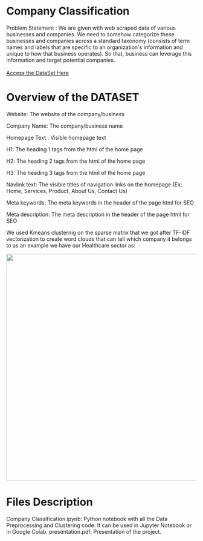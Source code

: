 # Company Classification
Problem Statement : We are given with web scraped data of various businesses and companies. We need to somehow categorize these businesses and companies across a standard taxonomy (consists of term names and labels that are specific to an organization's information and unique to how that business operates). So that, business can leverage this information and target potential companies.
<br><br>
<a href="https://drive.google.com/drive/folders/1yGu1w7UjV4Ml7ew_R83pBikgMNgIFKTh">Access the DataSet Here</a>
# Overview of the DATASET
Website: The website of the company/business

Company Name: The company/business name

Homepage Text : Visible homepage text

H1: The heading 1 tags from the html of the home page

H2: The heading 2 tags from the html of the home page

H3: The heading 3 tags from the html of the home page

Navlink text: The visible titles of navigation links on the homepage (Ex: Home, Services, Product, About Us, Contact Us)

Meta keywords: The meta keywords in the header of the page html for SEO

Meta description: The meta description in the header of the page html for SEO

We used Kmeans clusternig on the sparse matrix that we got after TF-IDF vectorization to create word clouds that can tell which company it belongs to as an example we have our Healthcare sector as:

<img src = "https://user-images.githubusercontent.com/75989898/118387620-ffc00780-b63c-11eb-884f-534657116ced.PNG" width ="600"/>

# Files Description
Company Classification.ipynb: Python notebook with all the Data Preprocessing and Clustering code. It can be used in Jupyter Notebook or in Google Colab.
presentation.pdf: Presentation of the project.
